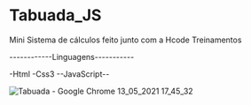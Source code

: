 # Tabuada_JS
Mini Sistema de cálculos feito junto com a Hcode Treinamentos   

   ------------Linguagens----------- 
  
  -Html
  -Css3
  --JavaScript--
  
  ![Tabuada - Google Chrome 13_05_2021 17_45_32](https://user-images.githubusercontent.com/62818922/118185590-16831600-b413-11eb-9a8d-4e7032aea15b.png)

